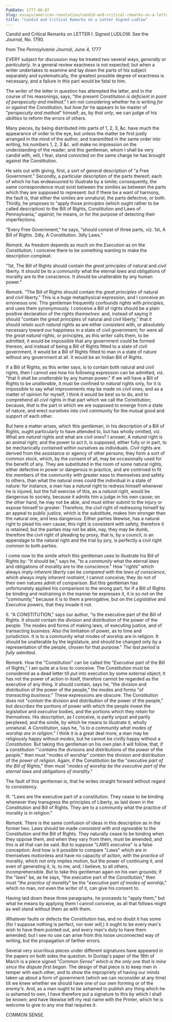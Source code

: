 ```yaml
---
PubDate: 1777-06-07
Slug: essays/american-revolution/candid-and-critical-remarks-on-a-letter-signed-ludlow
title: "Candid and Critical Remarks on a Letter Signed Ludlow"
---
```


   Candid and Critical Remarks on LETTER I. Signed LUDLOW. See the *Journal*, No. 1790.
   
   from The *Pennsylvania Journal*, June 4, 1777

   EVERY subject for discussion may be treated two several ways, *generally* or
   *particularly*. In a general review exactness is not expected; but when a
   writer undertakes to examine and lay down the parts of his subject
   separately and systematically, the greatest possible degree of exactness
   is necessary, and a failure in this part would be fatal to him.

   The writer of the letter in question has attempted the latter, and in the
   course of his reasonings, says, "the present Constitution *is deficient in
   point of perspecuity and method*." I am not considering whether he is
   writing *for* or *against* the Constitution, but *how far* he appears to be
   master of "*perspecuity and method*" himself; as, by *that only*, we can judge
   of his *abilities* to reform the errors of others.

   Many pieces, by being distributed into parts of 1, 2, 3, &c. have much
   the appearance of order to the eye, but unless the matter be first justly
   arranged in the mind of the author, and transmitted in the same order into
   writing, his numbers 1, 2, 3 &c. will make no impression on the
   understanding of the reader; and this gentleman, whom I shall be very
   candid with, will, I fear, stand convicted on the same charge he has
   brought against the Constitution.

   He sets out with giving, first, a sort of general description of "a Free
   Government." Secondly, a particular description of the parts thereof; each
   of which he has endeavuored to illustrate by a simile; consequently, the
   same correspondence must exist between the similies as between the parts
   which they are supposed to represent: but if there be a want of harmony,
   the fault is, that either the similes are unnatural, the parts defective,
   or both. Thirdly, he proposes to "apply those *principles* (which ought
   rather to be called description) *to* the Bill of Rights, Constitution and
   Laws of Pennsylvania," *against*, he means, or for the purpose of detecting
   their imperfections.

   "Every Free Government," he says, "should consist of three parts, viz.
   1st, A Bill of Rights. 2dly, A Constitution. 3dly Laws."

   *Remark*. As freedom depends as much on the *Execution* as on the
   *Constitution*, I conceive there to be something wanting to make the
   description compleat.

   "1st, The Bill of Rights should contain the *great principles* of natural
   and *civil* liberty. It should be to a *community* what the eternal *laws* and
   obligations of morality are to the conscience. It should be unalterable by
   any human power."

   *Remark*. "The Bill of Rights should contain the *great principles* of natural
   and *civil* liberty." This is a huge metaphysical expression, and I conceive
   an erroneous one. This gentleman frequently confounds *rights* with
   *principles*, and uses them synonymously. I conceive a Bill of rights should
   be a plain positive declaration of the rights *themselves*: and, instead of
   saying it should "contain the *great principles* of natural and *civil*
   liberty," that it should *retain such natural rights* as are either
   consistent with, or absolutely necessary toward our happiness in a state
   of civil government; for were all the *great natural* rights, or principles,
   as this writer calls them, to be admitted, it would be impossible that any
   government could be formed thereon, and instead of being a Bill of Rights
   fitted to a state of civil government, it would be a Bill of Rights fitted
   to man in a state of nature without any government at all. It would be an
   Indian Bill of Rights.

   If a Bill of Rights, as this writer says, is to contain both natural and
   *civil* rights, then I cannot see how his following expression can be
   admitted, viz. "that it shall be *unalterable* by any human power." If we
   will have a Bill of Rights to be *unalterable*, it must be confined to
   *natural* rights only, for it is impossible to say what improvements may be
   made on *civil* ones; and as a matter of opinion for myself, I think it
   would be best so to do, and to comprehend all *civil* rights in that part
   which we call the Constitution; because, *that* is the part in which we are
   supposed to emerge from a state of nature, and erect ourselves into civil
   community for the mutual good and support of each other.

   But here a matter arises, which this gentleman, in his description of a
   Bill of Rights, ought particularly to have attended to, but has wholly
   omitted, viz. What are *natural* rights and what are *civil* ones? I answer, A
   *natural* right is an animal right; and the power to act it, is supposed,
   either fully or in part, to be mechanically contained within ourselves as
   individuals. *Civil* rights are derived from the assistance or agency of
   other persons; they form a sort of common stock, which, by the consent of
   all, may be occasionally used for the benefit of any. They are substituted
   in the room of some natural rights, either defective in power or dangerous
   in practice, and are contrived to fit the members of the community with
   greater ease to themselves and safety to others, than what the natural
   ones could the individual in a state of nature: for instance, a man has a
   *natural* right to redress himself whenever he is injured, but the full
   exercise of this, as a *natural* right, would be dangerous to society,
   because it admits him a judge in his own cause; on the other hand, he may
   not be able, and must either submit to the injury or expose himself to
   greater: Therefore, the *civil* right of redressing himself by an appeal to
   public justice, which is the substitute, makes him stronger than the
   natural one, and less dangerous. Either parties likewise, has a natural
   right to plead his own cause; this right is consistent with safety,
   therefore it is retained; but the parties may not be able, nay, they may
   be dumb, therefore the civil right of pleading by proxy, that is, by a
   council, is an appendage to the natural right and the trial by jury, is
   perfectly a civil right common to both parties.

   I come now to the simile which this gentleman uses to illustrate his Bill
   of Rights by: "It should be," says he, "to a *community* what the eternal
   *laws* and obligations of morality are to the conscience." How "*rights*"
   which always imply *inherent liberty* can be *compared* with the *laws of
   conscience*, which always imply *inherent restraint*, I cannot conceive; they
   do not of their own natures admit of comparison. But this gentleman has
   unfortunately applied his comparison to the wrong part, for if a Bill of
   Rights be binding and restraining in the manner he expresses it, it is so
   *not* on the "*community,*" because it is to them a prerogative, but on the
   *Legislative* and *Executive* powers, that they invade it not.

   II. "A CONSTITUTION," says our author, "is the executive part of the Bill
   of Rights. It should contain the division and distribution of the power of
   the people. The modes and forms of making laws, of executing justice, and
   of transacting business: Also the limitation of power, as to time and
   jurisdiction. It is to a community what modes of worship are in religion.
   It should be unalterable by the legislature, and should be changed only by
   a representation of the people, chosen for that purpose." *The last period
   is fully admitted.*

   *Remark*. How the "Constitution" can be called the "*Executive* part of the
   Bill of Rights," I am quite at a loss to conceive. The Constitution must
   be considered as a dead letter till *put* into execution by some external
   object; it has not the power of action in itself, therefore cannot be
   regarded as the executive of any thing. It should contain, says he, "the
   division and distribution of the power of the people," the modes and forms
   "of *transacting business:*" These expressions are obscure. The Constitution
   does not "*contain* the division and distribution of the power of the
   people," but *describes* the portions of power with which the people invest
   the *legislative* and *executive* bodies, and the portions which they *retain*
   for themselves. His description, as I conceive, is partly unjust and
   partly perplexed; and the simile, by which he means to illustrate it,
   wholly unnatural. A Constitution, says he, "is *to a community what modes
   of worship are in religion*." I think it is a great deal more; a man may be
   religiously happy without *modes*, but he cannot be civilly happy without a
   *Constitution*. But taking this gentleman on his own plan it will follow,
   that, if a constitution "'*contains* the divisions and distributions of the
   *power* of the *people*," then must "modes of worship" *contain* the division
   and distribution of the *power* of *religion*. Again, if the Constitution be
   the "*executive part of the Bill of Rights*," then must "*modes of worship be
   the executive part of the eternal laws and obligations of morality*."

   The fault of this gentleman is, that he writes straight forward without
   regard to consistency.

   III. "Laws are the executive part of a constitution. They cease to be
   binding whenever they transgress the principles of Liberty, as laid down
   in the Constitution and Bill of Rights. They are to a community what the
   practice of morality is in religion."

   *Remark*. There is the same confusion of ideas in this description as in the
   former two. Laws should be made *consistent with* and *agreeable* to the
   Constitution and the Bill of Rights. They naturally cease to be binding
   when they oppose them, and when they vary from them, must be amended, and
   this is all that can be said. But to suppose "LAWS *executive*" is a false
   conception: And how is it possible to compare "*Laws*" which are in
   themselves motionless and have no capacity of action, with the *practice* of
   morality, which not only implies motion, but the power of continuing it,
   and even of generating it, is, to me, and, I believe, to all others,
   incomprehensible. But to take this gentleman again on his own grounds; if
   the "laws" be, as he says, "the *executive* part of the *Constitution*," then
   must "*the practice of morality*" be the "*executive part of modes of
   worship*," which no man, not even the writer of it, can give his consent
   to.

   Having laid down these three paragraphs, he proceeds to "apply them," but
   what he means by applying them I cannot conceive, as all that follows
   might as well stand without them as with them.

   Whatever faults or defects the Constitution has, and no doubt it has some
   (for I suppose nothing is perfect, nor ever will,) it ought to be every
   man's wish to have them pointed out, and every man's duty to have them
   amended; but I see no use can arise from this loose unconnected way of
   writing, but the propagation of farther errors.

   Several very scurrilous pieces under different signatures have appeared in
   the papers on both sides the question. In Dunlap's paper of the 18th of
   March is a piece signed "*Common Sense" which is the only one that is mine
   since the dispute first began*. The design of that piece is to keep men in
   temper with each other, and to show the impropriety of having our minds
   taken up about a form of government (which we can reconsider at any time)
   till we knew whether we should have one of our *own* forming or of the
   *enemy's*. And, as a man ought to be ashamed to publish any thing which he
   is ashamed to own, I have therefore put a signature to this by which I
   shall be known; and have likewise left my real name with the Printer,
   which he is welcome to give to any one that requires it.

   COMMON SENSE.




